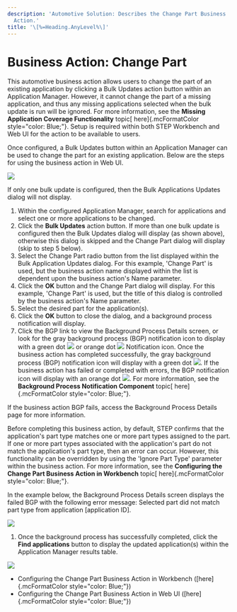 ```yaml
---
description: 'Automotive Solution: Describes the Change Part Business
  Action.'
title: '\[%=Heading.AnyLevel%\]'
---
```


Business Action: Change Part
============================

This automotive business action allows users to change the part of an
existing application by clicking a Bulk Updates action button within an
Application Manager. However, it cannot change the part of a missing
application, and thus any missing applications selected when the bulk
update is run will be ignored. For more information, see the **Missing
Application Coverage Functionality** topic[ here]{.mcFormatColor
style="color: Blue;"}. Setup is required within both STEP Workbench and
Web UI for the action to be available to users.

Once configured, a Bulk Updates button within an Application Manager can
be used to change the part for an existing application. Below are the
steps for using the business action in Web UI.

![](../../Resources/Images/BRs/Change%20Part/2.png)

If only one bulk update is configured, then the Bulk Applications
Updates dialog will not display.

1.  Within the configured Application Manager, search for applications
    and select one or more applications to be changed.
2.  Click the **Bulk Updates** action button. If more than one bulk
    update is configured then the Bulk Updates dialog will display (as
    shown above), otherwise this dialog is skipped and the Change Part
    dialog will display (skip to step 5 below).
3.  Select the Change Part radio button from the list displayed within
    the Bulk Application Updates dialog. For this example, \'Change
    Part\' is used, but the business action name displayed within the
    list is dependent upon the business action\'s Name parameter.
4.  Click the **OK** button and the Change Part dialog will display. For
    this example, \'Change Part\' is used, but the title of this dialog
    is controlled by the business action\'s Name parameter.
5.  Select the desired part for the application(s).
6.  Click the **OK** button to close the dialog, and a background
    process notification will display.
7.  Click the BGP link to view the Background Process Details screen, or
    look for the gray background process (BGP) notification icon to
    display with a green dot
    ![](../../../../Resources/Images/WebUserInterfaces/BackgroundProcess/BGP%20Notification%20Icon%20Success.png)
    or orange dot
    ![](../../../../Resources/Images/WebUserInterfaces/BackgroundProcess/BGP%20Notification%20Icon%20Errors.png)
    Notification icon. Once the business action has completed
    successfully, the gray background process (BGP) notification icon
    will display with a green dot
    ![](../../../../Resources/Images/WebUserInterfaces/BackgroundProcess/BGP%20Notification%20Icon%20Success.png).
    If the business action has failed or completed with errors, the BGP
    notification icon will display with an orange dot
    ![](../../../../Resources/Images/WebUserInterfaces/BackgroundProcess/BGP%20Notification%20Icon%20Errors.png).
    For more information, see the **Background Process Notification
    Component** topic[ here]{.mcFormatColor style="color: Blue;"}.

If the business action BGP fails, access the Background Process Details
page for more information.

Before completing this business action, by default, STEP confirms that
the application\'s part type matches one or more part types assigned to
the part. If one or more part types associated with the application\'s
part do not match the application\'s part type, then an error can occur.
However, this functionality can be overridden by using the \'Ignore Part
Type\' parameter within the business action. For more information, see
the **Configuring the Change Part Business Action in Workbench** topic[
here]{.mcFormatColor style="color: Blue;"}.

In the example below, the Background Process Details screen displays the
failed BGP with the following error message: Selected part did not match
part type from application \[application ID\].

![](../../Resources/Images/BRs/Change%20Part/4.png)

1.  Once the background process has successfully completed, click the
    **Find applications** button to display the updated application(s)
    within the Application Manager results table.

![](../../Resources/Images/BRs/Change%20Part/ChangePartResults.png)

-   Configuring the Change Part Business Action in Workbench
    ([here]{.mcFormatColor style="color: Blue;"})
-   Configuring the Change Part Business Action in Web UI
    ([here]{.mcFormatColor style="color: Blue;"})
